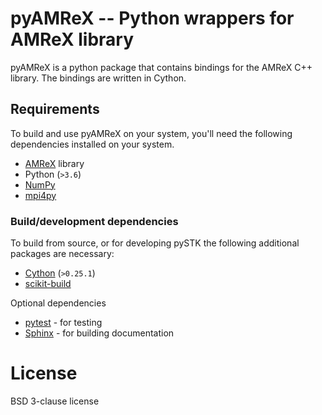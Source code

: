 # pyAMReX -- Python wrappers for AMReX library

pyAMReX is a python package that contains bindings for the AMReX C++ library.
The bindings are written in Cython.

## Requirements

To build and use pyAMReX on your system, you'll need the following dependencies
installed on your system.

- [AMReX](https://github.com/AMReX-Codes/amrex.git) library
- Python (`>3.6`)
- [NumPy](https://numpy.org)
- [mpi4py](https://mpi4py.readthedocs.io)

### Build/development dependencies

To build from source, or for developing pySTK the following additional packages
are necessary:

- [Cython](https://cython.org/) (`>0.25.1`)
- [scikit-build](https://github.com/scikit-build/scikit-build)

Optional dependencies

- [pytest](https://docs.pytest.org/en/latest/index.html) - for testing
- [Sphinx](https://www.sphinx-doc.org/en/master/) - for building documentation

# License

BSD 3-clause license
